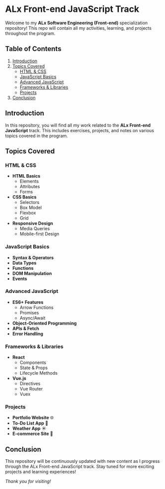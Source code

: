 # ALx Front-end JavaScript Track

Welcome to my **ALx Software Engineering (Front-end)** specialization repository! This repo will contain all my activities, learning, and projects throughout the program.

## Table of Contents

1. [Introduction](#introduction)
2. [Topics Covered](#topics-covered)
   - [HTML & CSS](#html--css)
   - [JavaScript Basics](#javascript-basics)
   - [Advanced JavaScript](#advanced-javascript)
   - [Frameworks & Libraries](#frameworks--libraries)
   - [Projects](#projects)
3. [Conclusion](#conclusion)

## Introduction

In this repository, you will find all my work related to the **ALx Front-end JavaScript** track. This includes exercises, projects, and notes on various topics covered in the program.

## Topics Covered

### HTML & CSS

- **HTML Basics**
  - Elements
  - Attributes
  - Forms
- **CSS Basics**
  - Selectors
  - Box Model
  - Flexbox
  - Grid
- **Responsive Design**
  - Media Queries
  - Mobile-first Design

### JavaScript Basics

- **Syntax & Operators**
- **Data Types**
- **Functions**
- **DOM Manipulation**
- **Events**

### Advanced JavaScript

- **ES6+ Features**
  - Arrow Functions
  - Promises
  - Async/Await
- **Object-Oriented Programming**
- **APIs & Fetch**
- **Error Handling**

### Frameworks & Libraries

- **React**
  - Components
  - State & Props
  - Lifecycle Methods
- **Vue.js**
  - Directives
  - Vue Router
  - Vuex

### Projects

- **Portfolio Website** 🌐
- **To-Do List App** 📝
- **Weather App** ☀️
- **E-commerce Site** 🛒

## Conclusion

This repository will be continuously updated with new content as I progress through the ALx Front-end JavaScript track. Stay tuned for more exciting projects and learning experiences!

_Thank you for visiting!_
